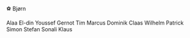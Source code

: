 ⚽ Bjørn

Alaa El-din
Youssef
Gernot
Tim
Marcus
Dominik
Claas
Wilhelm
Patrick
Simon
Stefan
Sonali
Klaus
